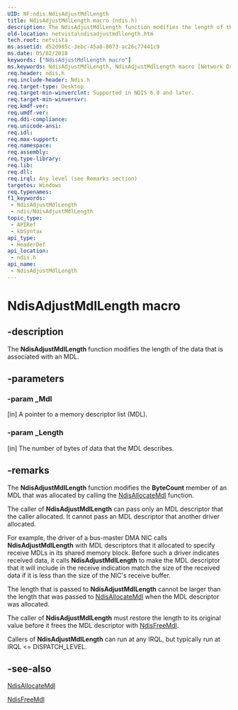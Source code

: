 ```yaml
---
UID: NF:ndis.NdisAdjustMdlLength
title: NdisAdjustMdlLength macro (ndis.h)
description: The NdisAdjustMdlLength function modifies the length of the data that is associated with an MDL.
old-location: netvista\ndisadjustmdllength.htm
tech.root: netvista
ms.assetid: d52d985c-3ebc-45a0-8073-ac26c77441c9
ms.date: 05/02/2018
keywords: ["NdisAdjustMdlLength macro"]
ms.keywords: NdisAdjustMdlLength, NdisAdjustMdlLength macro [Network Drivers Starting with Windows Vista], ndis/NdisAdjustMdlLength, ndis_netbuf_functions_ref_babeb674-269d-4efc-add1-635666fd7863.xml, netvista.ndisadjustmdllength
req.header: ndis.h
req.include-header: Ndis.h
req.target-type: Desktop
req.target-min-winverclnt: Supported in NDIS 6.0 and later.
req.target-min-winversvr: 
req.kmdf-ver: 
req.umdf-ver: 
req.ddi-compliance: 
req.unicode-ansi: 
req.idl: 
req.max-support: 
req.namespace: 
req.assembly: 
req.type-library: 
req.lib: 
req.dll: 
req.irql: Any level (see Remarks section)
targetos: Windows
req.typenames: 
f1_keywords:
 - NdisAdjustMdlLength
 - ndis/NdisAdjustMdlLength
topic_type:
 - APIRef
 - kbSyntax
api_type:
 - HeaderDef
api_location:
 - ndis.h
api_name:
 - NdisAdjustMdlLength
---
```


# NdisAdjustMdlLength macro


## -description

The 
  <b>NdisAdjustMdlLength</b> function modifies the length of the data that is associated with an MDL.

## -parameters

### -param _Mdl 

[in]
A pointer to a memory descriptor list (MDL).

### -param _Length 

[in]
The number of bytes of data that the MDL describes.

## -remarks

The 
    <b>NdisAdjustMdlLength</b> function modifies the 
    <b>ByteCount</b> member of an MDL that was allocated by calling the 
    <a href="/windows-hardware/drivers/ddi/ndis/nf-ndis-ndisallocatemdl">NdisAllocateMdl</a> function.

The caller of 
    <b>NdisAdjustMdlLength</b> can pass only an MDL descriptor that the caller allocated. It cannot pass an
    MDL descriptor that another driver allocated.

For example, the driver of a bus-master DMA NIC calls 
    <b>NdisAdjustMdlLength</b> with MDL descriptors that it allocated to specify receive MDLs in its shared
    memory block. Before such a driver indicates received data, it calls 
    <b>NdisAdjustMdlLength</b> to make the MDL descriptor that it will include in the receive indication match
    the size of the received data if it is less than the size of the NIC's receive buffer.

The length that is passed to 
    <b>NdisAdjustMdlLength</b> cannot be larger than the length that was passed to 
    <a href="/windows-hardware/drivers/ddi/ndis/nf-ndis-ndisallocatemdl">NdisAllocateMdl</a> when the MDL descriptor
    was allocated.

The caller of 
    <b>NdisAdjustMdlLength</b> must restore the length to its original value before it frees the MDL
    descriptor with 
    <a href="/windows-hardware/drivers/ddi/ndis/nf-ndis-ndisfreemdl">NdisFreeMdl</a>.

Callers of 
    <b>NdisAdjustMdlLength</b> can run at any IRQL, but typically run at IRQL <= DISPATCH_LEVEL.

## -see-also

<a href="/windows-hardware/drivers/ddi/ndis/nf-ndis-ndisallocatemdl">NdisAllocateMdl</a>



<a href="/windows-hardware/drivers/ddi/ndis/nf-ndis-ndisfreemdl">NdisFreeMdl</a>